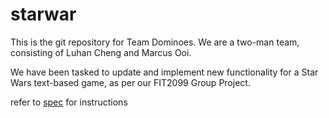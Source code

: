 # starwar
This is the git repository for Team Dominoes. We are a two-man team, consisting of Luhan Cheng and Marcus Ooi.

We have been tasked to update and implement new functionality for a Star Wars text-based game, as per our FIT2099 Group Project.

refer to [spec](spec) for instructions